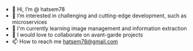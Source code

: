 - 👋 Hi, I’m @ hatsem78
- 👀 I’m interested in challenging and cutting-edge development, such as microservices
- 🌱 I'm currently learning image management and information extraction
- 💞️ I would love to collaborate on avant-garde projects
- 📫 How to reach me hatsem78@gmail.com

<!---
hatsem78/hatsem78 is a ✨ special ✨ repository because its `README.md` (this file) appears on your GitHub profile.
You can click the Preview link to take a look at your changes.
--->
